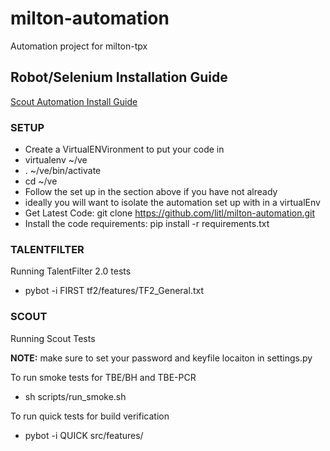 # milton-automation
Automation project for milton-tpx


## Robot/Selenium Installation Guide
[Scout Automation Install Guide](https://goscoutgo.atlassian.net/wiki/pages/viewpage.action?pageId=10223795 "Install Guide")


### SETUP
* Create a VirtualENVironment to put your code in
 * virtualenv ~/ve
 * . ~/ve/bin/activate
 * cd ~/ve
* Follow the set up in the section above if you have not already
 * ideally you will want to isolate the automation set up with in a virtualEnv
* Get Latest Code: git clone https://github.com/litl/milton-automation.git
* Install the code requirements: pip install -r requirements.txt


### TALENTFILTER
Running TalentFilter 2.0 tests

* pybot -i FIRST tf2/features/TF2_General.txt



### SCOUT
Running Scout Tests

**NOTE:** make sure to set your password and keyfile locaiton in settings.py

To run smoke tests for TBE/BH and TBE-PCR

* sh scripts/run_smoke.sh

To run quick tests for build verification

* pybot -i QUICK src/features/



